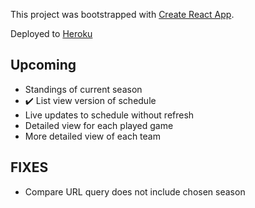 This project was bootstrapped with [Create React App](https://github.com/facebook/create-react-app).

Deployed to [Heroku](https://nhl-compare.herokuapp.com/)

## Upcoming

- Standings of current season
- :heavy_check_mark: List view version of schedule
- Live updates to schedule without refresh
- Detailed view for each played game
- More detailed view of each team

## FIXES

- Compare URL query does not include chosen season

